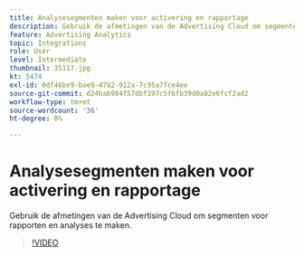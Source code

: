 ```yaml
---
title: Analysesegmenten maken voor activering en rapportage
description: Gebruik de afmetingen van de Advertising Cloud om segmenten voor rapporten en analyses te maken.
feature: Advertising Analytics
topic: Integrations
role: User
level: Intermediate
thumbnail: 35117.jpg
kt: 5474
exl-id: 0df46be9-bae9-4792-912a-7c95a7fce4ee
source-git-commit: d24bab984f57dbf197c5f6fb39d0a82e6fcf2ad2
workflow-type: tm+mt
source-wordcount: '36'
ht-degree: 0%

---
```


# Analysesegmenten maken voor activering en rapportage

Gebruik de afmetingen van de Advertising Cloud om segmenten voor rapporten en analyses te maken.

>[!VIDEO](https://video.tv.adobe.com/v/35117/?quality=12&learn=on)
